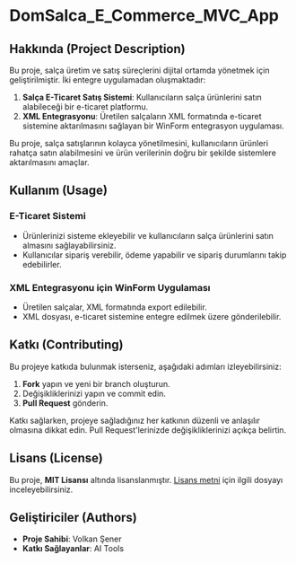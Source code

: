 <h1>DomSalca_E_Commerce_MVC_App</h1>

<h2>Hakkında (Project Description)</h2>

<p>Bu proje, salça üretim ve satış süreçlerini dijital ortamda yönetmek için geliştirilmiştir. İki entegre uygulamadan oluşmaktadır:</p>

<ol>
  <li><strong>Salça E-Ticaret Satış Sistemi</strong>: Kullanıcıların salça ürünlerini satın alabileceği bir e-ticaret platformu.</li>
  <li><strong>XML Entegrasyonu</strong>: Üretilen salçaların XML formatında e-ticaret sistemine aktarılmasını sağlayan bir WinForm entegrasyon uygulaması.</li>
</ol>

<p>Bu proje, salça satışlarının kolayca yönetilmesini, kullanıcıların ürünleri rahatça satın alabilmesini ve ürün verilerinin doğru bir şekilde sistemlere aktarılmasını amaçlar.</p>

<h2>Kullanım (Usage)</h2>

<h3>E-Ticaret Sistemi</h3>
<ul>
  <li>Ürünlerinizi sisteme ekleyebilir ve kullanıcıların salça ürünlerini satın almasını sağlayabilirsiniz.</li>
  <li>Kullanıcılar sipariş verebilir, ödeme yapabilir ve sipariş durumlarını takip edebilirler.</li>
</ul>

<h3>XML Entegrasyonu için WinForm Uygulaması</h3>
<ul>
  <li>Üretilen salçalar, XML formatında export edilebilir.</li>
  <li>XML dosyası, e-ticaret sistemine entegre edilmek üzere gönderilebilir.</li>
</ul>

<h2>Katkı (Contributing)</h2>

<p>Bu projeye katkıda bulunmak isterseniz, aşağıdaki adımları izleyebilirsiniz:</p>

<ol>
  <li><strong>Fork</strong> yapın ve yeni bir branch oluşturun.</li>
  <li>Değişikliklerinizi yapın ve commit edin.</li>
  <li><strong>Pull Request</strong> gönderin.</li>
</ol>

<p>Katkı sağlarken, projeye sağladığınız her katkının düzenli ve anlaşılır olmasına dikkat edin. Pull Request'lerinizde değişikliklerinizi açıkça belirtin.</p>

<h2>Lisans (License)</h2>

<p>Bu proje, <strong>MIT Lisansı</strong> altında lisanslanmıştır. <a href="LICENSE">Lisans metni</a> için ilgili dosyayı inceleyebilirsiniz.</p>

<h2>Geliştiriciler (Authors)</h2>

<ul>
  <li><strong>Proje Sahibi</strong>: Volkan Şener</li>
  <li><strong>Katkı Sağlayanlar</strong>: AI Tools</li>
</ul>
